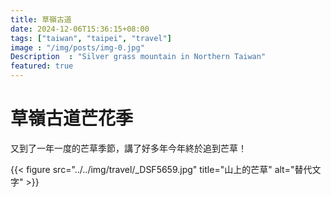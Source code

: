 ```yaml
---
title: 草嶺古道
date: 2024-12-06T15:36:15+08:00
tags: ["taiwan", "taipei", "travel"]
image : "/img/posts/img-0.jpg"
Description  : "Silver grass mountain in Northern Taiwan"
featured: true
---
```


# 草嶺古道芒花季
又到了一年一度的芒草季節，講了好多年今年終於追到芒草！

{{< figure src="../../img/travel/_DSF5659.jpg" title="山上的芒草" alt="替代文字" >}}
